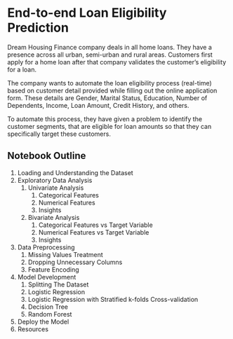 # End-to-end Loan Eligibility Prediction
Dream Housing Finance company deals in all home loans. They have a presence across all urban, semi-urban and rural areas. Customers first apply for a home loan after that company validates the customer’s eligibility for a loan. 

The company wants to automate the loan eligibility process (real-time) based on customer detail provided while filling out the online application form. These details are Gender, Marital Status, Education, Number of Dependents, Income, Loan Amount, Credit History, and others. 

To automate this process, they have given a problem to identify the customer segments, that are eligible for loan amounts so that they can specifically target these customers.
## Notebook Outline
1. Loading and Understanding the Dataset
2. Exploratory Data Analysis
    1. Univariate Analysis
        1. Categorical Features
        2. Numerical Features
        3. Insights
    2. Bivariate Analysis
        1. Categorical Features vs Target Variable
        2. Numerical Features vs Target Variable
        3. Insights
3. Data Preprocessing
    1. Missing Values Treatment
    2. Dropping Unnecessary  Columns
    3. Feature Encoding 
4. Model Development
    1. Splitting The Dataset
    2. Logistic Regression
    3. Logistic Regression with Stratified k-folds Cross-validation
    4. Decision Tree
    5. Random Forest
5. Deploy the Model
6. Resources    
